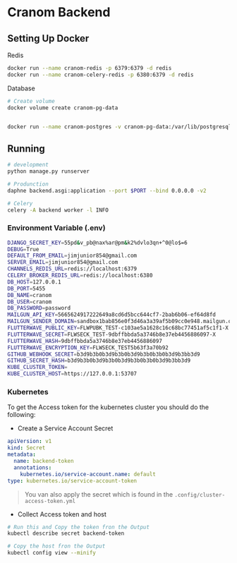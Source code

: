 # Cranom Backend

## Setting Up Docker

Redis

```bash
docker run --name cranom-redis -p 6379:6379 -d redis
docker run --name cranom-celery-redis -p 6380:6379 -d redis
```

Database

```sh
# Create volume
docker volume create cranom-pg-data


docker run --name cranom-postgres -v cranom-pg-data:/var/lib/postgresql/data -p 5455:5432 -e POSTGRES_PASSWORD=password -e POSTGRES_USER=cranom -e POSTGRES_DB=cranom -e PGDATA=/var/lib/postgresql/data/pgdata -d postgres
```

## Running

```bash
# development
python manage.py runserver

# Produnction
daphne backend.asgi:application --port $PORT --bind 0.0.0.0 -v2

# Celery
celery -A backend worker -l INFO

```

### Environment Variable (.env)

```sh
DJANGO_SECRET_KEY=55pd&v_pb@nax%ar@pm&k2%dvlo3qn+^0@lo$=6
DEBUG=True
DEFAULT_FROM_EMAIL=jimjunior854@gmail.com
SERVER_EMAIL=jimjunior854@gmail.com
CHANNELS_REDIS_URL=redis://localhost:6379
CELERY_BROKER_REDIS_URL=redis://localhost:6380
DB_HOST=127.0.0.1
DB_PORT=5455
DB_NAME=cranom
DB_USER=cranom
DB_PASSWORD=password
MAILGUN_API_KEY=5665624917222649a8cd6d5bcc644cf7-2bab6b06-ef64d8fd
MAILGUN_SENDER_DOMAIN=sandbox1bab856e0f3d46a3a39af5b09cc0e948.mailgun.org
FLUTTERWAVE_PUBLIC_KEY=FLWPUBK_TEST-c103ae5a1628c16c68bc77451af5c1f1-X
FLUTTERWAVE_SECRET=FLWSECK_TEST-9dbffbbda5a3746b8e37eb4456886097-X
FLUTTERWAVE_HASH=9dbffbbda5a3746b8e37eb4456886097
FLUTTERWAVE_ENCRYPTION_KEY=FLWSECK_TEST5b63f3a70b92
GITHUB_WEBHOOK_SECRET=b3d9b3b0b3d9b3b0b3d9b3b0b3b0b3d9b3bb3d9
GITHUB_SECRET_HASH=b3d9b3b0b3d9b3b0b3d9b3b0b3b0b3d9b3bb3d9
KUBE_CLUSTER_TOKEN=
KUBE_CLUSTER_HOST=https://127.0.0.1:53707
```

### Kubernetes

To get the Access token for the kubernetes cluster you should do the following:

- Create a Service Account Secret

```yml
apiVersion: v1
kind: Secret
metadata:
  name: backend-token
  annotations:
    kubernetes.io/service-account.name: default
type: kubernetes.io/service-account-token
```

> You van also apply the secret which is found in the `.config/cluster-access-token.yml`

- Collect Access token and host

```bash
# Run this and Copy the token fron the Output
kubectl describe secret backend-token

# Copy the host fron the Output
kubectl config view --minify
```
